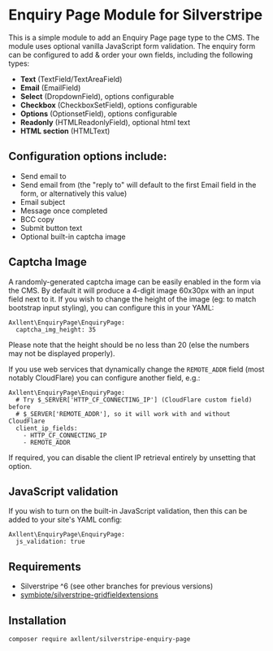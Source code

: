 # Enquiry Page Module for Silverstripe

This is a simple module to add an Enquiry Page page type to the CMS. The module uses
optional vanilla JavaScript form validation. The enquiry form can be configured to add & order
your own fields, including the following types:

- **Text** (TextField/TextAreaField)
- **Email** (EmailField)
- **Select** (DropdownField), options configurable
- **Checkbox** (CheckboxSetField), options configurable
- **Options** (OptionsetField), options configurable
- **Readonly** (HTMLReadonlyField), optional html text
- **HTML section** (HTMLText)


## Configuration options include:

-   Send email to
-   Send email from (the "reply to" will default to the first Email field in the form, or alternatively this value)
-   Email subject
-   Message once completed
-   BCC copy
-   Submit button text
-   Optional built-in captcha image


## Captcha Image

A randomly-generated captcha image can be easily enabled in the form via the CMS. By
default it will produce a 4-digit image 60x30px with an input field next to it. If
you wish to change the height of the image (eg: to match bootstrap input styling), you
can configure this in your YAML:

```
Axllent\EnquiryPage\EnquiryPage:
  captcha_img_height: 35
```

Please note that the height should be no less than 20 (else the numbers may not be displayed properly).

If you use web services that dynamically change the `REMOTE_ADDR` field (most notably
CloudFlare) you can configure another field, e.g.:

```
Axllent\EnquiryPage\EnquiryPage:
  # Try $_SERVER['HTTP_CF_CONNECTING_IP'] (CloudFlare custom field) before
  # $_SERVER['REMOTE_ADDR'], so it will work with and without CloudFlare
  client_ip_fields:
    - HTTP_CF_CONNECTING_IP
    - REMOTE_ADDR
```

If required, you can disable the client IP retrieval entirely by unsetting that option.


## JavaScript validation

If you wish to turn on the built-in JavaScript validation, then this can be added to your
site's YAML config:

```
Axllent\EnquiryPage\EnquiryPage:
  js_validation: true
```


## Requirements

- Silverstripe ^6 (see other branches for previous versions)
- [symbiote/silverstripe-gridfieldextensions](https://github.com/symbiote/silverstripe-gridfieldextensions)


## Installation

```shell
composer require axllent/silverstripe-enquiry-page
```
